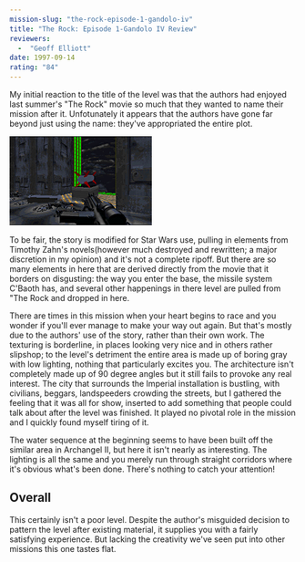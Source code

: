 ```yaml
---
mission-slug: "the-rock-episode-1-gandolo-iv"
title: "The Rock: Episode 1-Gandolo IV Review"
reviewers: 
  -  "Geoff Elliott"
date: 1997-09-14
rating: "84"
---
```


My initial reaction to the title of the level was that the authors had enjoyed last summer's "The Rock" movie so much that they wanted to name their mission after it. Unfotunately it appears that the authors have gone far beyond just using the name: they've appropriated the entire plot.

![The Rock screenshot 1](./rock1.png "Have we seen this before? This level shares more than a name with a certain movie.")

To be fair, the story is modified for Star Wars use, pulling in elements from Timothy Zahn's novels(however much destroyed and rewritten; a major discretion in my opinion) and it's not a complete ripoff. But there are so many elements in here that are derived directly from the movie that it borders on disgusting: the way you enter the base, the missile system C'Baoth has, and several other happenings in there level are pulled from "The Rock and dropped in here.

There are times in this mission when your heart begins to race and you wonder if you'll ever manage to make your way out again. But that's mostly due to the authors' use of the story, rather than their own work. The texturing is borderline, in places looking very nice and in others rather slipshop; to the level's detriment the entire area is made up of boring gray with low lighting, nothing that particularly excites you. The architecture isn't completely made up of 90 degree angles but it still fails to provoke any real interest. The city that surrounds the Imperial installation is bustling, with civilians, beggars, landspeeders crowding the streets, but I gathered the feeling that it was all for show, inserted to add something that people could talk about after the level was finished. It played no pivotal role in the mission and I quickly found myself tiring of it.

The water sequence at the beginning seems to have been built off the similar area in Archangel II, but here it isn't nearly as interesting. The lighting is all the same and you merely run through straight corridors where it's obvious what's been done. There's nothing to catch your attention!

## Overall

This certainly isn't a poor level. Despite the author's misguided decision to pattern the level after existing material, it supplies you with a fairly satisfying experience. But lacking the creativity we've seen put into other missions this one tastes flat.
